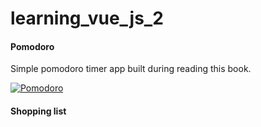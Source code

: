 # learning_vue_js_2

#### Pomodoro

Simple pomodoro timer app built during reading this book.

[![Pomodoro](https://github.com/MrBluesman/learning_vue_js_2/actions/workflows/pomodoro.yml/badge.svg)](https://github.com/MrBluesman/learning_vue_js_2/actions/workflows/pomodoro.yml)

#### Shopping list
